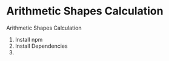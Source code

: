 # Arithmetic Shapes Calculation
 Arithmetic Shapes Calculation

1. Install npm
2. Install Dependencies
3. 
